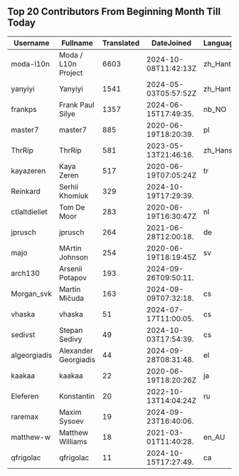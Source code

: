 ## Top 20 Contributors From Beginning Month Till Today ##
|Username|Fullname|Translated|DateJoined|Language|
|--------|--------|----------|----------|-------|
|moda-l10n|Moda / L10n Project|6603|2024-10-08T11:42:13Z|zh_Hant|
|yanyiyi|Yanyiyi|1541|2024-05-03T05:57:52Z|zh_Hant|
|frankps|Frank Paul Silye|1357|2024-06-15T17:49:35.|nb_NO|
|master7|master7|885|2020-06-19T18:20:39.|pl|
|ThrRip|ThrRip|581|2023-05-13T21:46:16.|zh_Hans|
|kayazeren|Kaya Zeren|517|2020-06-19T07:05:24Z|tr|
|Reinkard|Serhii Khomiuk|329|2024-10-19T17:29:39.||
|ctlaltdieliet|Tom De Moor|283|2020-06-19T16:30:47Z|nl|
|jprusch|jprusch|264|2021-06-28T12:00:18.|de|
|majo|MArtin Johnson|254|2020-06-19T18:19:45Z|sv|
|arch130|Arsenii Potapov|193|2024-09-26T09:50:11.||
|Morgan_svk|Martin Mičuda|163|2024-09-09T07:32:18.|cs|
|vhaska|vhaska|51|2024-07-17T11:00:05.|cs|
|sedivst|Stepan Sedivy|49|2024-10-03T17:54:39.|cs|
|algeorgiadis|Alexander Georgiadis|44|2024-09-28T08:31:48.|el|
|kaakaa|kaakaa|22|2020-06-19T18:20:26Z|ja|
|Eleferen|Konstantin|20|2022-10-13T14:04:24Z|ru|
|raremax|Maxim Sysoev|19|2024-09-23T16:40:06.||
|matthew-w|Matthew Williams|18|2021-03-01T11:40:28.|en_AU|
|qfrigolac|qfrigolac|11|2024-10-15T17:27:49.|ca|
